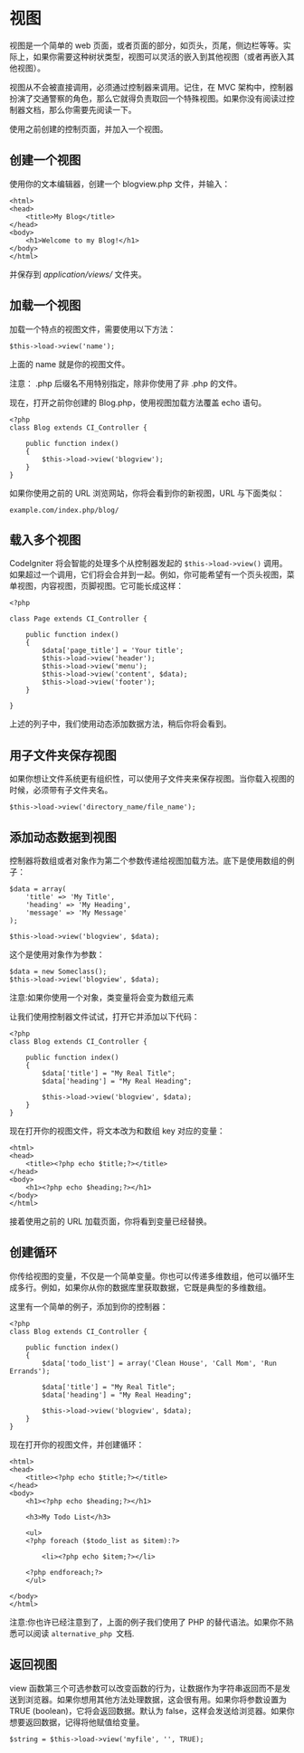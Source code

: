 # 视图

视图是一个简单的 web 页面，或者页面的部分，如页头，页尾，侧边栏等等。实际上，如果你需要这种树状类型，视图可以灵活的嵌入到其他视图（或者再嵌入其他视图）。

视图从不会被直接调用，必须通过控制器来调用。记住，在 MVC 架构中，控制器扮演了交通警察的角色，那么它就得负责取回一个特殊视图。如果你没有阅读过控制器文档，那么你需要先阅读一下。

使用之前创建的控制页面，并加入一个视图。

## 创建一个视图

使用你的文本编辑器，创建一个 blogview.php 文件，并输入：

	<html>
	<head>
		<title>My Blog</title>
	</head>
	<body>
		<h1>Welcome to my Blog!</h1>
	</body>
	</html>
	
并保存到 *application/views/* 文件夹。

## 加载一个视图

加载一个特点的视图文件，需要使用以下方法：

	$this->load->view('name');

上面的 name 就是你的视图文件。

注意： .php 后缀名不用特别指定，除非你使用了非 .php 的文件。

现在，打开之前你创建的 Blog.php，使用视图加载方法覆盖 echo 语句。

	<?php
	class Blog extends CI_Controller {

		public function index()
		{
			$this->load->view('blogview');
		}
	}

如果你使用之前的 URL 浏览网站，你将会看到你的新视图，URL 与下面类似：

	example.com/index.php/blog/

## 载入多个视图

CodeIgniter 将会智能的处理多个从控制器发起的 `$this->load->view()` 调用。如果超过一个调用，它们将会合并到一起。例如，你可能希望有一个页头视图，菜单视图，内容视图，页脚视图。它可能长成这样：

	<?php

	class Page extends CI_Controller {

		public function index()
		{
			$data['page_title'] = 'Your title';
			$this->load->view('header');
			$this->load->view('menu');
			$this->load->view('content', $data);
			$this->load->view('footer');
		}

	}

上述的列子中，我们使用动态添加数据方法，稍后你将会看到。

## 用子文件夹保存视图

如果你想让文件系统更有组织性，可以使用子文件夹来保存视图。当你载入视图的时候，必须带有子文件夹名。

	$this->load->view('directory_name/file_name');

## 添加动态数据到视图

控制器将数组或者对象作为第二个参数传递给视图加载方法。底下是使用数组的例子：

	$data = array(
		'title' => 'My Title',
		'heading' => 'My Heading',
		'message' => 'My Message'
	);

	$this->load->view('blogview', $data);

这个是使用对象作为参数：

	$data = new Someclass();
	$this->load->view('blogview', $data);

注意:如果你使用一个对象，类变量将会变为数组元素

让我们使用控制器文件试试，打开它并添加以下代码：

	<?php
	class Blog extends CI_Controller {

		public function index()
		{
			$data['title'] = "My Real Title";
			$data['heading'] = "My Real Heading";

			$this->load->view('blogview', $data);
		}
	}

现在打开你的视图文件，将文本改为和数组 key 对应的变量：

	<html>
	<head>
		<title><?php echo $title;?></title>
	</head>
	<body>
		<h1><?php echo $heading;?></h1>
	</body>
	</html>

接着使用之前的 URL 加载页面，你将看到变量已经替换。

## 创建循环

你传给视图的变量，不仅是一个简单变量。你也可以传递多维数组，他可以循环生成多行。例如，如果你从你的数据库里获取数据，它既是典型的多维数组。

这里有一个简单的例子，添加到你的控制器：

	<?php
	class Blog extends CI_Controller {

		public function index()
		{
			$data['todo_list'] = array('Clean House', 'Call Mom', 'Run Errands');

			$data['title'] = "My Real Title";
			$data['heading'] = "My Real Heading";

			$this->load->view('blogview', $data);
		}
	}

现在打开你的视图文件，并创建循环：

	<html>
	<head>
		<title><?php echo $title;?></title>
	</head>
	<body>
		<h1><?php echo $heading;?></h1>
	
		<h3>My Todo List</h3>

		<ul>
		<?php foreach ($todo_list as $item):?>
	
			<li><?php echo $item;?></li>
	
		<?php endforeach;?>
		</ul>

	</body>
	</html>

注意:你也许已经注意到了，上面的例子我们使用了 PHP 的替代语法。如果你不熟悉可以阅读 `alternative_php `文档.

## 返回视图

view 函数第三个可选参数可以改变函数的行为，让数据作为字符串返回而不是发送到浏览器。如果你想用其他方法处理数据，这会很有用。如果你将参数设置为 TRUE (boolean)，它将会返回数据。默认为 false，这样会发送给浏览器。如果你想要返回数据，记得将他赋值给变量。

	$string = $this->load->view('myfile', '', TRUE);
